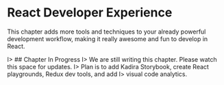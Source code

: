# React Developer Experience

This chapter adds more tools and techniques to your already powerful development workflow,
making it really awesome and fun to develop in React.

I> ## Chapter In Progress
I> We are still writing this chapter. Please watch this space for updates.
I> Plan is to add Kadira Storybook, create React playgrounds, Redux dev tools, and add
I> visual code analytics.
